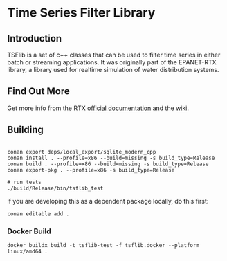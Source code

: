 Time Series Filter Library
==================

Introduction
------------
TSFlib is a set of c++ classes that can be used to filter time series in either batch or streaming applications. It was originally part of the EPANET-RTX library, a library used for realtime simulation of water distribution systems.
 

 
Find Out More
------------------ 
Get more info from the RTX [official documentation](http://OpenWaterAnalytics.github.com/epanet-rtx/) and the [wiki](https://github.com/OpenWaterAnalytics/epanet-rtx/wiki).




Building
--------

```

conan export deps/local_export/sqlite_modern_cpp
conan install . --profile=x86 --build=missing -s build_type=Release
conan build . --profile=x86 --build=missing -s build_type=Release
conan export-pkg . --profile=x86 -s build_type=Release

# run tests
./build/Release/bin/tsflib_test
```

if you are developing this as a dependent package locally, do this first:

```
conan editable add .

```

### Docker Build

```
docker buildx build -t tsflib-test -f tsflib.docker --platform linux/amd64 .
```
